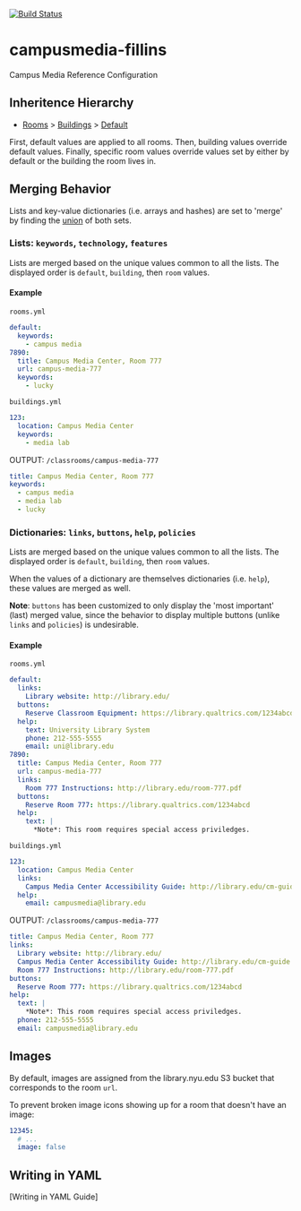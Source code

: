 [![Build Status](https://travis-ci.org/NYULibraries/campusmedia-fillins.svg?branch=master)](https://travis-ci.org/NYULibraries/campusmedia-fillins)

# campusmedia-fillins
Campus Media Reference Configuration

## Inheritence Hierarchy
  * [Rooms](https://github.com/NYULibraries/campusmedia-fillins/blob/master/rooms.yml) > [Buildings](https://github.com/NYULibraries/campusmedia-fillins/blob/master/buildings.yml) > [Default](https://github.com/NYULibraries/campusmedia-fillins/blob/master/rooms.yml#L2)
  
First, default values are applied to all rooms. Then, building values override default values. Finally, specific room values override values set by either by default or the building the room lives in.

## Merging Behavior

Lists and key-value dictionaries (i.e. arrays and hashes) are set to 'merge' by finding the [union](https://en.wikipedia.org/wiki/Union_(set_theory)) of both sets.

### Lists: `keywords`, `technology`, `features`
Lists are merged based on the unique values common to all the lists. The displayed order is `default`, `building`, then `room` values.

#### Example
`rooms.yml`
```yaml
default:
  keywords:
    - campus media
7890:
  title: Campus Media Center, Room 777
  url: campus-media-777
  keywords:
    - lucky
```
`buildings.yml`
```yaml
123:
  location: Campus Media Center
  keywords:
    - media lab
```
OUTPUT: `/classrooms/campus-media-777`
```yaml
title: Campus Media Center, Room 777
keywords:
  - campus media
  - media lab
  - lucky
```

### Dictionaries: `links`, `buttons`, `help`, `policies`
Lists are merged based on the unique values common to all the lists. The displayed order is `default`, `building`, then `room` values.

When the values of a dictionary are themselves dictionaries (i.e. `help`), these values are merged as well.

**Note**: `buttons` has been customized to only display the 'most important' (last) merged value, since the behavior to display multiple buttons (unlike `links` and `policies`) is undesirable.

#### Example
`rooms.yml`
```yaml
default:
  links:
    Library website: http://library.edu/
  buttons:
    Reserve Classroom Equipment: https://library.qualtrics.com/1234abcd
  help:
    text: University Library System
    phone: 212-555-5555
    email: uni@library.edu
7890:
  title: Campus Media Center, Room 777
  url: campus-media-777
  links:
    Room 777 Instructions: http://library.edu/room-777.pdf
  buttons:
    Reserve Room 777: https://library.qualtrics.com/1234abcd
  help:
    text: |
      *Note*: This room requires special access priviledges.
```
`buildings.yml`
```yaml
123:
  location: Campus Media Center
  links:
    Campus Media Center Accessibility Guide: http://library.edu/cm-guide.pdf
  help:
    email: campusmedia@library.edu
```
OUTPUT: `/classrooms/campus-media-777`
```yaml
title: Campus Media Center, Room 777
links:
  Library website: http://library.edu/
  Campus Media Center Accessibility Guide: http://library.edu/cm-guide.pdf
  Room 777 Instructions: http://library.edu/room-777.pdf
buttons:
  Reserve Room 777: https://library.qualtrics.com/1234abcd
help:
  text: |
    *Note*: This room requires special access priviledges.
  phone: 212-555-5555
  email: campusmedia@library.edu
```

## Images

By default, images are assigned from the library.nyu.edu S3 bucket that corresponds to the room `url`.

To prevent broken image icons showing up for a room that doesn't have an image:
```yaml
12345:
  # ...
  image: false
```

## Writing in YAML

[Writing in YAML Guide]
